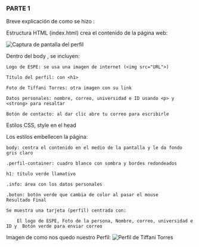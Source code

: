 ### PARTE 1 
Breve explicación de como se hizo : 

Estructura HTML (index.html)
 crea el contenido de la página web:


![Captura de pantalla del perfil](https://i.ibb.co/hJrznRfg/C-digo.png)

Dentro del body , se incluyen:

    Logo de ESPE: se usa una imagen de internet (<img src="URL">)

    Título del perfil: con <h1>

    Foto de Tiffani Torres: otra imagen con su link

    Datos personales: nombre, correo, universidad e ID usando <p> y <strong> para resaltar

    Botón de contacto: al dar clic abre tu correo para escribirle

Estilos CSS, style en el head

Los estilos embellecen la página:

    body: centra el contenido en el medio de la pantalla y le da fondo gris claro

    .perfil-container: cuadro blanco con sombra y bordes redondeados

    h1: título verde llamativo

    .info: área con los datos personales

    .boton: botón verde que cambia de color al pasar el mouse
    Resultado Final

    Se muestra una tarjeta (perfil) centrada con:

        El logo de ESPE, Foto de la persona, Nombre, correo, universidad e ID y  Botón verde para enviar correo

Imagen de como nos quedo nuestro Perfil:
![Perfil de Tiffani Torres](https://i.ibb.co/PztwMfbw/Perfil.png)





        
